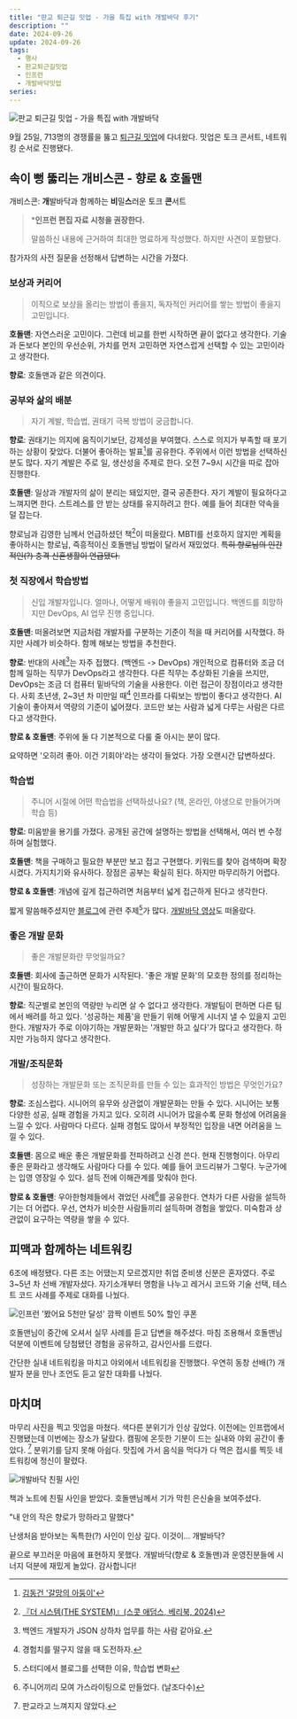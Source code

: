 ```yaml
---
title: "판교 퇴근길 밋업 - 가을 특집 with 개발바닥 후기"
description: ""
date: 2024-09-26
update: 2024-09-26
tags:
  - 행사
  - 판교퇴근길밋업
  - 인프런
  - 개발바닥밋업
series: 
---
```


![판교 퇴근길 밋업 - 가을 특집 with 개발바닥](pangyo-evening-special-meet-up-with-devbadak.avif)

9월 25일, 713명의 경쟁률을 뚫고 [퇴근길 밋업](https://inf.run/XAak4)에 다녀왔다. 밋업은 토크 콘서트, 네트워킹 순서로 진행됐다.

## 속이 뻥 뚫리는 개비스콘 - 향로 & 호돌맨

개비스콘: **개**발바닥과 함께하는 **비**밀**스**러운 토크 **콘**서트

> ***인프런 편집 자료 시청을 권장한다.**
>
> 말씀하신 내용에 근거하여 최대한 명료하게 작성했다. 하지만 사견이 포함됐다.

참가자의 사전 질문을 선정해서 답변하는 시간을 가졌다.

### 보상과 커리어

> 이직으로 보상을 올리는 방법이 좋을지, 독자적인 커리어를 쌓는 방법이 좋을지 고민입니다.

**호돌맨**: 자연스러운 고민이다. 그런데 비교를 한번 시작하면 끝이 없다고 생각한다. 기술과 돈보다 본인의 우선순위, 가치를 먼저 고민하면 자연스럽게
선택할 수 있는 고민이라고 생각한다.

**향로**: 호돌맨과 같은 의견이다.

### 공부와 삶의 배분

> 자기 계발, 학습법, 권태기 극복 방법이 궁금합니다.

**향로**: 권태기는 의지에 움직이기보단, 강제성을 부여했다. 스스로 의지가 부족할 때 포기하는 상황이 잦았다. 더불어 좋아하는 발표[^1]를 공유한다.
주위에서 이런 방법을 선택하신 분도 많다. 자기 계발은 주로 일, 생산성을 주제로 한다. 오전 7~9시 시간을 따로 잡아 진행한다.

**호돌맨**: 일상과 개발자의 삶이 분리는 돼있지만, 결국 공존한다. 자기 계발이 필요하다고 느껴지면 한다. 스트레스를 안 받는 상태를 유지하려고 한다.
예를 들어 최대한 약속을 덜 잡는다.

향로님과 김영한 님께서 언급하셨던 책[^2]이 떠올랐다. MBTI를 선호하지 않지만 계획을 좋아하시는 향로님, 즉흥적이신 호돌맨님 방법이 달라서 재밌었다.
~~특히 향로님의 인간적인(?) 충격 신혼생활이 언급됐다.~~

### 첫 직장에서 학습방법

> 신입 개발자입니다. 얼마나, 어떻게 배워야 좋을지 고민입니다. 백엔드를 희망하지만 DevOps, AI 업무 진행 중입니다.

**호돌맨**: 떠올려보면 지금처럼 개발자를 구분하는 기준이 적을 때 커리어를 시작했다. 하지만 사례가 비슷하다. 함께 해보는 방법을 추천한다.

**향로**: 반대의 사례[^3]는 자주 접했다. (백엔드 -> DevOps) 개인적으로 컴퓨터와 조금 더 함께 일하는 직무가 DevOps라고 생각한다. 다른 직무는
추상화된 기술을 쓰지만, DevOps는 조금 더 컴퓨터 밑바닥의 기술을 사용한다. 이런 접근이 장점이라고 생각한다. 사회 초년생, 2~3년 차 미만일 때[^4] 인프라를 다뤄보는 방법이 좋다고 생각한다.
AI 기술이 좋아져서 역량의 기준이 넓어졌다. 코드만 보는 사람과 넓게 다루는 사람은 다르다고 생각한다.

**향로 & 호돌맨**: 주위에 둘 다 기본적으로 다룰 줄 아시는 분이 많다.

요약하면 '오히려 좋아. 이건 기회야'라는 생각이 들었다. 가장 오랜시간 답변하셨다.

### 학습법

> 주니어 시절에 어떤 학습법을 선택하셨나요? (책, 온라인, 야생으로 만들어가며 학습 등)

**향로**: 미움받을 용기를 가졌다. 공개된 공간에 설명하는 방법을 선택해서, 여러 번 수정하며 실험했다.

**호돌맨**: 책을 구매하고 필요한 부분만 보고 접고 구현했다. 키워드를 찾아 검색하며 확장시켰다. 가지치기와 유사하다.
장점은 공부는 확실히 된다. 하지만 마무리하기 어렵다.

**향로 & 호돌맨**: 개념에 깊게 접근하려면 처음부터 넓게 접근하게 된다고 생각한다.

짧게 말씀해주셨지만 [블로그](https://jojoldu.tistory.com/)에 관련 주제[^5]가
많다. [개발바닥 영상](https://youtu.be/6gNMsjcH3oA?si=f8xIi5tMzh_pKN49)도 떠올랐다.

### 좋은 개발 문화

> 좋은 개발문화란 무엇일까요?

**호돌맨**: 회사에 출근하면 문화가 시작된다. '좋은 개발 문화'의 모호한 정의를 정리하는 시간이 필요하다.

**향로**: 직군별로 본인의 역량만 누리면 살 수 없다고 생각한다. 개발팀이 편하면 다른 팀에서 배려를 하고 있다.
'성공하는 제품'을 만들기 위해 어떻게 시너지 낼 수 있을지 고민한다. 개발자가 주로 이야기하는 개발문화는 '개발만 하고 싶다'가 많다고 생각한다.
하지만 가능하지 않다고 생각한다.

### 개발/조직문화

> 성장하는 개발문화 또는 조직문화를 만들 수 있는 효과적인 방법은 무엇인가요?

**향로**: 조심스럽다. 시니어의 유무와 상관없이 개발문화는 만들 수 있다. 시니어는 보통 다양한 성공, 실패 경험을 가지고 있다. 오히려 시니어가 많을수록 문화 형성에 어려움을 느낄 수 있다.
사람마다 다르다. 실패 경험도 많아서 부정적인 입장을 내면 어려움을 느낄 수 있다.

**호돌맨**: 몸으로 배운 좋은 개발문화를 전파하려고 신경 쓴다. 현재 진행형이다. 아무리 좋은 문화라고 생각해도 사람마다 다를 수 있다. 예를 들어 코드리뷰가 그렇다.
누군가에는 입영 영장일 수 있다. 설득 전에 이해관계를 맞춰야 한다.

**향로 & 호돌맨**: 우아한형제들에서 겪었던 사례[^6]를 공유한다. 연차가 다른 사람을 설득하기는 더 어렵다. 우선, 연차가 비슷한
사람들끼리 설득하며 경험을 쌓았다. 미숙함과 상관없이 요구하는 역량을 쌓을 수 있다.

## 피맥과 함께하는 네트워킹

6조에 배정됐다. 다른 조는 어땠는지 모르겠지만 취업 준비생 신분은 혼자였다. 주로 3~5년 차 선배 개발자셨다.
자기소개부터 명함을 나누고 레거시 코드와 기술 선택, 테스트 코드 사례를 주제로 대화를 나눴다.

![인프런 '봤어요 5천만 달성' 깜짝 이벤트 50% 할인 쿠폰](inflearn-event-winner.avif)

호돌맨님이 중간에 오셔서 실무 사례를 듣고 답변을 해주셨다. 마침 조용해서 호돌맨님 덕분에 이벤트에 당첨됐던 경험을 공유하고,
감사인사를 드렸다.

간단한 실내 네트워킹을 마치고 야외에서 네트워킹을 진행했다. 우연히 동창 선배(?) 개발자 분을 만나 조언도 듣고 알찬 대화를 나눴다.

## 마치며

마무리 사진을 찍고 밋업을 마쳤다. 색다른 분위기가 인상 깊었다. 이전에는 인프랩에서 진행됐는데 이번에는 장소가 달랐다.
캠핑에 온듯한 기분이 드는 실내와 야외 공간이 좋았다. [^7] 분위기를 담지 못해 아쉽다. 맛집에 가서 음식을 먹다가 다 먹은 접시를 찍듯 네트워킹에 정신이 팔렸다.

![개발바닥 친필 사인](autograph.avif)

책과 노트에 친필 사인을 받았다. 호돌맨님께서 기가 막힌 은신술을 보여주셨다.

"내 안의 작은 향로가 망하라고 말했다"

난생처음 받아보는 독특한(?) 사인이 인상 깊다. 이것이... 개발바닥?

끝으로 부끄러운 마음에 표현하지 못했다. 개발바닥(향로 & 호돌맨)과 운영진분들에 시너지 덕분에 재밌게 놀았다. 감사합니다!

[^1]: [김동건 '갈망의 아둥이'](https://www.slideshare.net/slideshow/ss-6097436/6097436)
[^2]: [『더 시스템(THE SYSTEM)』(스콧 애덤스, 베리북, 2024)](https://product.kyobobook.co.kr/detail/S000211656046)
[^3]: 백엔드 개발자가 JSON 상하차 업무를 하는 사람 같아요.
[^4]: 경험치를 떨구지 않을 때 도전하자.
[^5]: 스터디에서 블로그를 선택한 이유, 학습법 변화
[^6]: 주니어끼리 모여 가스라이팅으로 만들었다. (날조다수)
[^7]: 판교라고 느껴지지 않았다.
